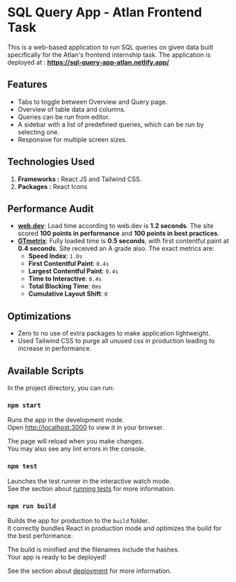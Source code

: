 # SQL Query App - Atlan Frontend Task

This is a web-based application to run SQL queries on given data built specifically for the Atlan's frontend internship task.
The application is deployed at : **https://sql-query-app-atlan.netlify.app/**

## Features

- Tabs to toggle between Overview and Query page.
- Overview of table data and columns.
- Queries can be run from editor.
- A sidebar with a list of predefined queries, which can be run by selecting one.
- Responsive for multiple screen sizes.

## Technologies Used

1. **Frameworks :** React JS and Tailwind CSS.
2. **Packages :** React Icons

## Performance Audit

- **[web.dev](https://web.dev/measure)**: Load time according to web.dev is **1.2 seconds**. The site scored **100 points in performance** and **100 points in best practices**.
- **[GTmetrix](https://gtmetrix.com/)**: Fully loaded time is **0.5 seconds**, with first contentful paint at **0.4 seconds**. Site received an A grade also. The exact metrics are:
    - **Speed Index**: `1.0s`
    - **First Contentful Paint**: `0.4s`
    - **Largest Contentful Paint**: `0.4s`
    - **Time to Interactive**: `0.4s`
    - **Total Blocking Time**: `0ms`
    - **Cumulative Layout Shift**: `0`

## Optimizations
- Zero to no use of extra packages to make application lightweight.
- Used Tailwind CSS to purge all unused css in production leading to increase in performance.

## Available Scripts

In the project directory, you can run:

### `npm start`

Runs the app in the development mode.\
Open [http://localhost:3000](http://localhost:3000) to view it in your browser.

The page will reload when you make changes.\
You may also see any lint errors in the console.

### `npm test`

Launches the test runner in the interactive watch mode.\
See the section about [running tests](https://facebook.github.io/create-react-app/docs/running-tests) for more information.

### `npm run build`

Builds the app for production to the `build` folder.\
It correctly bundles React in production mode and optimizes the build for the best performance.

The build is minified and the filenames include the hashes.\
Your app is ready to be deployed!

See the section about [deployment](https://facebook.github.io/create-react-app/docs/deployment) for more information.